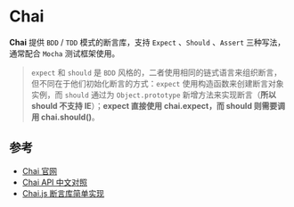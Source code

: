 # Chai

**Chai** 提供 `BDD` / `TDD` 模式的断言库，支持 `Expect` 、`Should` 、`Assert` 三种写法，通常配合 `Mocha` 测试框架使用。

> `expect` 和 `should` 是 `BDD` 风格的，二者使用相同的链式语言来组织断言，  
> 但不同在于他们初始化断言的方式：`expect` 使用构造函数来创建断言对象实例，而 `should` 通过为 `Object.prototype` 新增方法来实现断言（**所以 should 不支持 IE**）；**expect 直接使用 chai.expect，而 should 则需要调用 chai.should()**。

## 参考

- [Chai 官网](https://www.chaijs.com/)
- [Chai API 中文对照](https://www.jianshu.com/p/f200a75a15d2)
- [Chai.js 断言库简单实现](https://segmentfault.com/a/1190000018985747)
